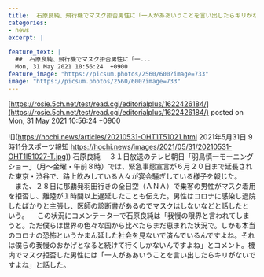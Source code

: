 ```yaml
---
title:  石原良純、飛行機でマスク拒否男性に「一人がああいうことを言い出したらキリがない」  
categories:
- news
excerpt: |
  
feature_text: |
  ##  石原良純、飛行機でマスク拒否男性に「一...
  Mon, 31 May 2021 10:56:24  +0900
feature_image: "https://picsum.photos/2560/600?image=733"
image: "https://picsum.photos/2560/600?image=733"
---
```


[https://rosie.5ch.net/test/read.cgi/editorialplus/1622426184/](https://rosie.5ch.net/test/read.cgi/editorialplus/1622426184/)
posted on Mon, 31 May 2021 10:56:24  +0900

<!--more-->

![](https://hochi.news/articles/20210531-OHT1T51021.html 2021年5月31日 9時11分スポーツ報知 [https://hochi.news/images/2021/05/31/20210531-OHT1I51027-T.jpg)](https://hochi.news/images/2021/05/31/20210531-OHT1I51027-T.jpg)) 石原良純 　３１日放送のテレビ朝日「羽鳥慎一モーニングショー」（月〜金曜・午前８時）では、緊急事態宣言が６月２０日まで延長された東京・渋谷で、路上飲みしている人々が宴会騒ぎしている様子を報じた。 　また、２８日に那覇発羽田行きの全日空（ＡＮＡ）で乗客の男性がマスク着用を拒否し、離陸が１時間以上遅延したことも伝えた。男性はコロナに感染し退院したばかりと主張し、医師の診断書があるのでマスクはしないなどと話したという。 　この状況にコメンテーターで石原良純は「我慢の限界と言われてしまうと。ただ僕らは世界の色々な国から比べたらまだ恵まれた状況で。しかも本当のコロナの恐怖というかまん延した社会を見ないで済んでいるんですよね。それは僕らの我慢のおかげとなると続けて行くしかないんですよね」とコメント。機内でマスク拒否した男性には「一人がああいうことを言い出したらキリがないですよね」と話した。
